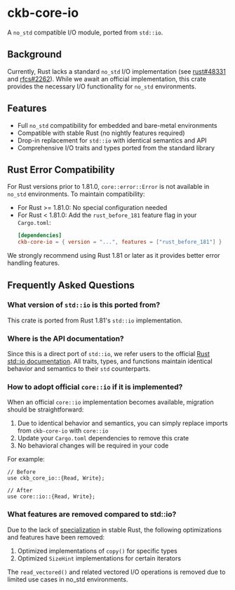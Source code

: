 # ckb-core-io

A `no_std` compatible I/O module, ported from `std::io`.

## Background

Currently, Rust lacks a standard `no_std` I/O implementation (see
[rust#48331](https://github.com/rust-lang/rust/issues/48331) and
[rfcs#2262](https://github.com/rust-lang/rfcs/issues/2262)). While we await an
official implementation, this crate provides the necessary I/O functionality for
`no_std` environments.

## Features

* Full `no_std` compatibility for embedded and bare-metal environments
* Compatible with stable Rust (no nightly features required)
* Drop-in replacement for `std::io` with identical semantics and API
* Comprehensive I/O traits and types ported from the standard library

## Rust Error Compatibility
For Rust versions prior to 1.81.0, `core::error::Error` is not available in `no_std` environments. To maintain compatibility:

- For Rust >= 1.81.0: No special configuration needed
- For Rust < 1.81.0: Add the `rust_before_181` feature flag in your `Cargo.toml`:
  ```toml
  [dependencies]
  ckb-core-io = { version = "...", features = ["rust_before_181"] }
  ```
We strongly recommend using Rust 1.81 or later as it provides better error handling features.

## Frequently Asked Questions

### What version of `std::io` is this ported from?
This crate is ported from Rust 1.81's `std::io` implementation.

### Where is the API documentation?
Since this is a direct port of `std::io`, we refer users to the official [Rust
std::io documentation](https://doc.rust-lang.org/std/io/index.html). All traits,
types, and functions maintain identical behavior and semantics to their `std`
counterparts.

### How to adopt official `core::io` if it is implemented?
When an official `core::io` implementation becomes available, migration should be straightforward:

1. Due to identical behavior and semantics, you can simply replace imports from `ckb-core-io` with `core::io`
2. Update your `Cargo.toml` dependencies to remove this crate
3. No behavioral changes will be required in your code

For example:

```rust,ignore
// Before
use ckb_core_io::{Read, Write};

// After
use core::io::{Read, Write};
```

### What features are removed compared to std::io?
Due to the lack of
[specialization](https://github.com/rust-lang/rust/issues/31844) in stable Rust,
the following optimizations and features have been removed:

1. Optimized implementations of `copy()` for specific types
2. Optimized `SizeHint` implementations for certain iterators

The `read_vectored()` and related vectored I/O operations is removed due to
limited use cases in no_std environments.
